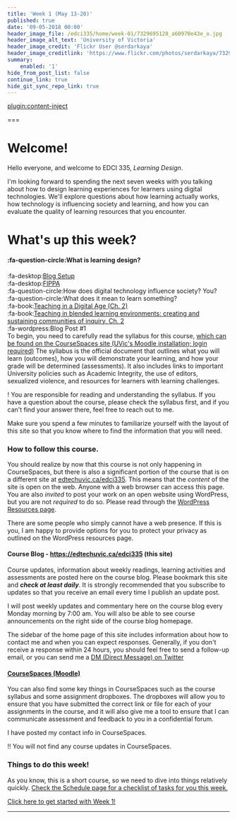```yaml
---
title: 'Week 1 (May 13-20)'
published: true
date: '09-05-2018 00:00'
header_image_file: /edci335/home/week-01/7329695128_a60970e43e_o.jpg
header_image_alt_text: 'University of Victoria'
header_image_credit: 'Flickr User @serdarkaya'
header_image_creditlink: 'https://www.flickr.com/photos/serdarkaya/7329695128/in/album-72157630032117384/'
summary:
    enabled: '1'
hide_from_post_list: false
continue_link: true
hide_git_sync_repo_link: true
---
```


[plugin:content-inject](/edci335/home/_important-reminders)





===

# Welcome!

Hello everyone, and welcome to EDCI 335, *Learning Design*.

I'm looking forward to spending the next seven weeks with you talking about how to design learning experiences for learners using digital technologies. We'll explore questions about how learning actually works, how technology is influencing society and learning, and how you can evaluate the quality of learning resources that you encounter.

# What's up this week?

#### :fa-question-circle:What is learning design?<br>
:fa-desktop:[Blog Setup](http://edtechuvic.ca/edci335/wordpress)<br>
:fa-desktop:[FIPPA](https://www.oipc.bc.ca/guidance-documents/1427)<br>
:fa-question-circle:How does digital technology influence society? You?<br>
:fa-question-circle:What does it mean to learn something?<br>
:fa-book:[Teaching in a Digital Age (Ch. 2)](https://opentextbc.ca/teachinginadigitalage)<br>
:fa-book:[Teaching in blended learning environments: creating and sustaining communities of inquiry, Ch. 2](http://aupress.ca/index.php/books/120229)<br>
:fa-wordpress:Blog Post #1<br>
To begin, you need to carefully read the syllabus for this course, [which can be found on the CourseSpaces site (UVic's Moodle installation; login required)](https://coursespaces.uvic.ca/course/view.php?id=61414&section=0) The syllabus is the official document that outlines what you will learn (outcomes), how you will demonstrate your learning, and how your grade will be determined (assessments). It also includes links to important University policies such as Academic Integrity, the use of editors, sexualized violence, and resources for learners with learning challenges.

! You are responsible for reading and understanding the syllabus. If you have a question about the course, please check the syllabus first, and if you can't find your answer there, feel free to reach out to me.

Make sure you spend a few minutes to familiarize yourself with the layout of this site so that you know where to find the information that you will need.

### How to follow this course.

You should realize by now that this course is not only happening in CourseSpaces, but there is also a significant portion of the course that is on a different site at [edtechuvic.ca/edci335](https://edtechuvic.ca/edci335). This means that the *content* of the site is open on the web. Anyone with a web browser can access this page. You are also *invited* to post your work on an open website using WordPress, but you are not *required* to do so. Please read through the [WordPress Resources page](http://edtechuvic.ca/edci335/wordpress/).

There are some people who simply cannot have a web presence. If this is you, I am happy to provide options for you to protect your privacy as outlined on the WordPress resources page.

#### Course Blog - https://edtechuvic.ca/edci335 (this site)

Course updates, information about weekly readings, learning activities and assessments are posted here on the course blog. Please bookmark this site and ***check at least daily***. It is strongly recommended that you subscribe to updates so that you receive an email every time I publish an update post.

I will post weekly updates and commentary here on the course blog every Monday morning by 7:00 am. You will also be able to see course announcements on the right side of the course blog homepage.

The sidebar of the home page of this site includes information about how to contact me and when you can expect responses. Generally, if you don't receive a response within 24 hours, you should feel free to send a follow-up email, or you can send me a [DM (Direct Message) on Twitter](https://twitter.com/colinmadland)

#### [CourseSpaces (Moodle)](https://coursespaces.uvic.ca/course/view.php?id=61414&section=0)

You can also find some key things in CourseSpaces such as the course syllabus and some assignment dropboxes. The dropboxes will allow you to ensure that you have submitted the correct link or file for each of your assignments in the course, and it will also give me a tool to ensure that I can communicate assessment and feedback to you in a confidential forum.

I have posted my contact info in CourseSpaces.

!! You will not find any course updates in CourseSpaces.

### Things to do this week!

As you know, this is a short course, so we need to dive into things relatively quickly. [Check the Schedule page for a checklist of tasks for you this week.](https://edtechuvic.ca/edci335/schedule)

[Click here to get started with Week 1!](https://edtechuvic.ca/home/week-1)


---

